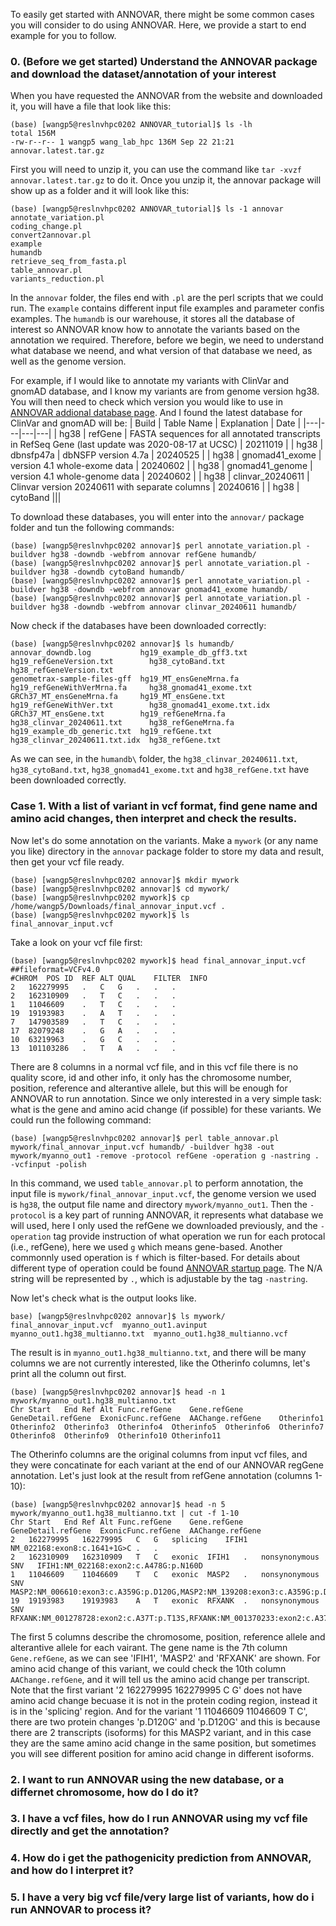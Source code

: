 To easily get started with ANNOVAR, there might be some common cases you will consider to do using ANNOVAR. Here, we provide a start to end example for you to follow.
### 0. (Before we get started) Understand the ANNOVAR package and download the dataset/annotation of your interest
When you have requested the ANNOVAR from the website and downloaded it, you will have a file that look like this:
```
(base) [wangp5@reslnvhpc0202 ANNOVAR_tutorial]$ ls -lh
total 156M
-rw-r--r-- 1 wangp5 wang_lab_hpc 136M Sep 22 21:21 annovar.latest.tar.gz
```
First you will need to unzip it, you can use the command like `tar -xvzf annovar.latest.tar.gz` to do it. Once you unzip it, the annovar package will show up as a folder and it will look like this:
```
(base) [wangp5@reslnvhpc0202 ANNOVAR_tutorial]$ ls -1 annovar
annotate_variation.pl
coding_change.pl
convert2annovar.pl
example
humandb
retrieve_seq_from_fasta.pl
table_annovar.pl
variants_reduction.pl
``` 
In the `annovar` folder, the files end with `.pl` are the perl scripts that we could run. The `example` contains different input file examples and parameter confis examples. The `humandb` is our warehouse, it stores all the database of interest so ANNOVAR know how to annotate the variants based on the annotation we required. Therefore, before we begin, we need to understand what database we neend, and what version of that database we need, as well as the genome version.

For example, if I would like to annotate my variants with ClinVar and gnomAD database, and I know my variants are from genome version hg38. You will then need to check which version you would like to use in [ANNOVAR addional database page](https://annovar.openbioinformatics.org/en/latest/user-guide/download/#additional-databases). 
And I found the latest database for ClinVar and gnomAD will be:
| Build | Table Name | Explanation | Date |
|---|---|---|---|
| hg38 | refGene | FASTA sequences for all annotated transcripts in RefSeq Gene (last update was 2020-08-17 at UCSC) | 20211019 |
| hg38 | dbnsfp47a | dbNSFP version 4.7a | 20240525 |
| hg38 | gnomad41_exome | version 4.1 whole-exome data | 20240602 |
| hg38 | gnomad41_genome | version 4.1 whole-genome data | 20240602 |
| hg38 | clinvar_20240611 |  Clinvar version 20240611 with separate columns | 20240616 |
| hg38 | cytoBand |||

To download these databases, you will enter into the `annovar/` package folder and tun the following commands:
```
(base) [wangp5@reslnvhpc0202 annovar]$ perl annotate_variation.pl -buildver hg38 -downdb -webfrom annovar refGene humandb/
(base) [wangp5@reslnvhpc0202 annovar]$ perl annotate_variation.pl -buildver hg38 -downdb cytoBand humandb/
(base) [wangp5@reslnvhpc0202 annovar]$ perl annotate_variation.pl -buildver hg38 -downdb -webfrom annovar gnomad41_exome humandb/
(base) [wangp5@reslnvhpc0202 annovar]$ perl annotate_variation.pl -buildver hg38 -downdb -webfrom annovar clinvar_20240611 humandb/
```
Now check if the databases have been downloaded correctly:
```
(base) [wangp5@reslnvhpc0202 annovar]$ ls humandb/
annovar_downdb.log           hg19_example_db_gff3.txt  hg19_refGeneVersion.txt        hg38_cytoBand.txt            hg38_refGeneVersion.txt
genometrax-sample-files-gff  hg19_MT_ensGeneMrna.fa    hg19_refGeneWithVerMrna.fa     hg38_gnomad41_exome.txt
GRCh37_MT_ensGeneMrna.fa     hg19_MT_ensGene.txt       hg19_refGeneWithVer.txt        hg38_gnomad41_exome.txt.idx
GRCh37_MT_ensGene.txt        hg19_refGeneMrna.fa       hg38_clinvar_20240611.txt      hg38_refGeneMrna.fa
hg19_example_db_generic.txt  hg19_refGene.txt          hg38_clinvar_20240611.txt.idx  hg38_refGene.txt
````
As we can see, in the `humandb\` folder, the `hg38_clinvar_20240611.txt`, `hg38_cytoBand.txt`, `hg38_gnomad41_exome.txt` and `hg38_refGene.txt` have been downloaded correctly. 


### Case 1. With a list of variant in vcf format, find gene name and amino acid changes, then interpret and check the results.
Now let's do some annotation on the variants. Make a `mywork` (or any name you like) directory in the `annovar` package folder to store my data and result, then get your vcf file ready.
```
(base) [wangp5@reslnvhpc0202 annovar]$ mkdir mywork
(base) [wangp5@reslnvhpc0202 annovar]$ cd mywork/
(base) [wangp5@reslnvhpc0202 mywork]$ cp /home/wangp5/Downloads/final_annovar_input.vcf .
(base) [wangp5@reslnvhpc0202 mywork]$ ls
final_annovar_input.vcf
```
Take a look on your vcf file first:
```
(base) [wangp5@reslnvhpc0202 mywork]$ head final_annovar_input.vcf 
##fileformat=VCFv4.0
#CHROM	POS	ID	REF	ALT	QUAL	FILTER	INFO
2	162279995	.	C	G	.	.	.
2	162310909	.	T	C	.	.	.
1	11046609	.	T	C	.	.	.
19	19193983	.	A	T	.	.	.
7	147903589	.	T	C	.	.	.
17	82079248	.	G	A	.	.	.
10	63219963	.	G	C	.	.	.
13	101103286	.	T	A	.	.	.
```
There are 8 columns in a normal vcf file, and in this vcf file there is no quality score, id and other info, it only has the chromosome number, position, reference and alterantive allele, but this will be enough for ANNOVAR to run annotation.
Since we only interested in a very simple task: what is the gene and amino acid change (if possible) for these variants. We could run the following command:
```
(base) [wangp5@reslnvhpc0202 annovar]$ perl table_annovar.pl mywork/final_annovar_input.vcf humandb/ -buildver hg38 -out mywork/myanno_out1 -remove -protocol refGene -operation g -nastring . -vcfinput -polish
```
In this command, we used `table_annovar.pl` to perform annotation, the input file is `mywork/final_annovar_input.vcf`, the genome version we used is `hg38`, the output file name and directory `mywork/myanno_out1`. Then the `-protocol` is a key part of running ANNOVAR, it represents what database we will used, here I only used the refGene we downloaded previously, and the `-operation` tag provide instruction of what operation we run for each protocal (i.e., refGene), here we used `g` which means gene-based. Another commonnly used operation is `f` which is filter-based. For details about different type of operation could be found [ANNOVAR startup page](https://annovar.openbioinformatics.org/en/latest/user-guide/startup/). The N/A string will be represented by `.`, which is adjustable by the tag `-nastring`.

Now let's check what is the output looks like.
```
base) [wangp5@reslnvhpc0202 annovar]$ ls mywork/
final_annovar_input.vcf  myanno_out1.avinput  myanno_out1.hg38_multianno.txt  myanno_out1.hg38_multianno.vcf
```
The result is in `myanno_out1.hg38_multianno.txt`, and there will be many columns we are not currently interested, like the Otherinfo columns, let's print all the column out first.
```
(base) [wangp5@reslnvhpc0202 annovar]$ head -n 1 mywork/myanno_out1.hg38_multianno.txt 
Chr	Start	End	Ref	Alt	Func.refGene	Gene.refGene	GeneDetail.refGene	ExonicFunc.refGene	AAChange.refGene	Otherinfo1	Otherinfo2	Otherinfo3	Otherinfo4	Otherinfo5	Otherinfo6	Otherinfo7	Otherinfo8	Otherinfo9	Otherinfo10	Otherinfo11
```
The Otherinfo columns are the original columns from input vcf files, and they were concatinate for each variant at the end of our ANNOVAR regGene annotation. Let's just look at the result from refGene annotation (columns 1-10):
```
(base) [wangp5@reslnvhpc0202 annovar]$ head -n 5 mywork/myanno_out1.hg38_multianno.txt | cut -f 1-10
Chr	Start	End	Ref	Alt	Func.refGene	Gene.refGene	GeneDetail.refGene	ExonicFunc.refGene	AAChange.refGene
2	162279995	162279995	C	G	splicing	IFIH1	NM_022168:exon8:c.1641+1G>C	.	.
2	162310909	162310909	T	C	exonic	IFIH1	.	nonsynonymous SNV	IFIH1:NM_022168:exon2:c.A478G:p.N160D
1	11046609	11046609	T	C	exonic	MASP2	.	nonsynonymous SNV	MASP2:NM_006610:exon3:c.A359G:p.D120G,MASP2:NM_139208:exon3:c.A359G:p.D120G
19	19193983	19193983	A	T	exonic	RFXANK	.	nonsynonymous SNV	RFXANK:NM_001278728:exon2:c.A37T:p.T13S,RFXANK:NM_001370233:exon2:c.A37T:p.T13S,RFXANK:NM_001370234:exon2:c.A37T:p.T13S,RFXANK:NM_001370236:exon2:c.A37T:p.T13S,RFXANK:NM_001370237:exon2:c.A37T:p.T13S,RFXANK:NM_001370238:exon2:c.A37T:p.T13S,RFXANK:NM_001278727:exon3:c.A37T:p.T13S,RFXANK:NM_001370235:exon3:c.A37T:p.T13S,RFXANK:NM_003721:exon3:c.A37T:p.T13S,RFXANK:NM_134440:exon3:c.A37T:p.T13S
```
The first 5 columns describe the chromosome, position, reference allele and alterantive allele for each vairant. The gene name is the 7th column `Gene.refGene`, as we can see 'IFIH1', 'MASP2' and 'RFXANK' are shown. For amino acid change of this variant, we could check the 10th column `AAChange.refGene`, and it will tell us the amino acid change per transcript. Note that the first variant '2	162279995	162279995	C	G' does not have amino acid change becuase it is not in the protein coding region, instead it is in the 'splicing' region. And for the variant '1	11046609	11046609	T	C', there are two protein changes 'p.D120G' and 'p.D120G' and this is because there are 2 transcripts (isoforms) for this MASP2 variant, and in this case they are the same amino acid change in the same position, but sometimes you will see different position for amino acid change in different isoforms. 

### 2. I want to run ANNOVAR using the new database, or a differnet chromosome, how do I do it?

### 3. I have a vcf files, how do I run ANNOVAR using my vcf file directly and get the annotation?

### 4. How do i get the pathogenicity prediction from ANNOVAR, and how do I interpret it?

### 5. I have a very big vcf file/very large list of variants, how do i run ANNOVAR to process it?
